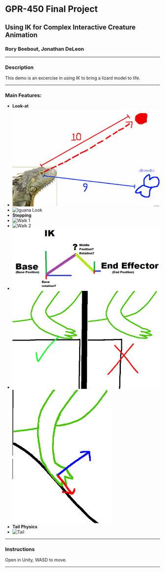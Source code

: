# GPR-450 Final Project

## Using IK for Complex Interactive Creature Animation

### Rory Beebout, Jonathan DeLeon

---

### Description

This demo is an excercise in using IK to bring a lizard model to life.

---
### Main Features:
- **Look-at**
- ![Iguana Look](Images/IguanaLookDiagram.gif)
- ![Iguana Look](Images/IguanaLook.gif)
- **Stepping**
- ![Walk 1](Images/lizWalk.png)
- ![Walk 2](Images/lizWalk2.png)
- ![IK](Images/Untitled.png)
- ![Step1](Images/Step.png) ![Step2](Images/Step2.png)
- **Tail Physics**
- ![Tail](Images/lizTail.png)
---

### Instructions

Open in Unity, WASD to move.

---
